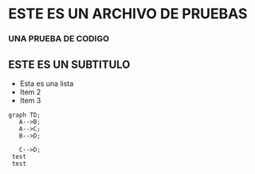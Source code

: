 # ESTE ES UN ARCHIVO DE PRUEBAS

### UNA PRUEBA DE CODIGO




## ESTE ES UN SUBTITULO
 - Esta es una lista
 - Item 2
 - Item 3

 ```mermaid
 graph TD;
    A-->B;
    A-->C;
    B-->D;

    C-->D;
  test
  test
```
